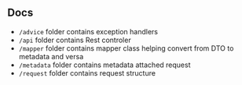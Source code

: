 ## Docs
* `/advice` folder contains exception handlers
* `/api` folder contains Rest controler
* `/mapper` folder contains mapper class helping convert from DTO to metadata and versa
* `/metadata` folder contains metadata attached request
* `/request` folder contains request structure